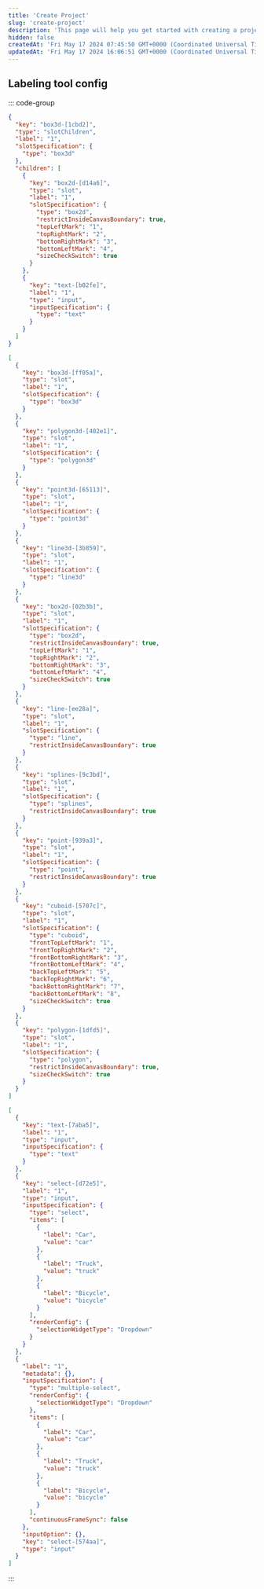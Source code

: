 ```yaml
---
title: 'Create Project'
slug: 'create-project'
description: 'This page will help you get started with creating a project on Rosetta'
hidden: false
createdAt: 'Fri May 17 2024 07:45:50 GMT+0000 (Coordinated Universal Time)'
updatedAt: 'Fri May 17 2024 16:06:51 GMT+0000 (Coordinated Universal Time)'
---
```


<API
	method="POST"
	url="/project/create"
	:body="body"
	:results="results"
/>

<script setup>
const body = {
	name: {
		type: 'string',
		description: 'project name'
	},
	dataType: {
		type: 'integer',
		description: 'project data type: 1 represents TEXT, 2 represents 2D, 3 represents 3D'
	},
	description: {
		type: 'string',
		default: 'project description',
		description: 'description',
		required: false
	},
	deadline: {
		type: 'string',
		description: 'deadline, a date for system notification, such as 2024-06-01'
	},
	operators: {
		type: 'object[]',
		description: 'label tool config'
	},
}
const results = {
	200: {
		"code": 200,
		"message": "Success",
		"data": 12, // project id
		"date": "2024-05-16 19:03:34",
		"requestId": "864b70706a7349ea83e177a49800464f",
		"success": true
	},
	400: {
		"code": 400,
		"data": null,
		"date": "",
		"message": "Illegal Parameter",
		"requestId": "",
		"success": false
	}
}
</script>

## Labeling tool config

::: code-group

```json [nesting instance structure]
{
  "key": "box3d-[1cbd2]",
  "type": "slotChildren",
  "label": "1",
  "slotSpecification": {
    "type": "box3d"
  },
  "children": [
    {
      "key": "box2d-[d14a6]",
      "type": "slot",
      "label": "1",
      "slotSpecification": {
        "type": "box2d",
        "restrictInsideCanvasBoundary": true,
        "topLeftMark": "1",
        "topRightMark": "2",
        "bottomRightMark": "3",
        "bottomLeftMark": "4",
        "sizeCheckSwitch": true
      }
    },
    {
      "key": "text-[b02fe]",
      "label": "1",
      "type": "input",
      "inputSpecification": {
        "type": "text"
      }
    }
  ]
}
```

```json [instance structure]
[
  {
    "key": "box3d-[ff05a]",
    "type": "slot",
    "label": "1",
    "slotSpecification": {
      "type": "box3d"
    }
  },
  {
    "key": "polygon3d-[402e1]",
    "type": "slot",
    "label": "1",
    "slotSpecification": {
      "type": "polygon3d"
    }
  },
  {
    "key": "point3d-[65113]",
    "type": "slot",
    "label": "1",
    "slotSpecification": {
      "type": "point3d"
    }
  },
  {
    "key": "line3d-[3b859]",
    "type": "slot",
    "label": "1",
    "slotSpecification": {
      "type": "line3d"
    }
  },
  {
    "key": "box2d-[02b3b]",
    "type": "slot",
    "label": "1",
    "slotSpecification": {
      "type": "box2d",
      "restrictInsideCanvasBoundary": true,
      "topLeftMark": "1",
      "topRightMark": "2",
      "bottomRightMark": "3",
      "bottomLeftMark": "4",
      "sizeCheckSwitch": true
    }
  },
  {
    "key": "line-[ee28a]",
    "type": "slot",
    "label": "1",
    "slotSpecification": {
      "type": "line",
      "restrictInsideCanvasBoundary": true
    }
  },
  {
    "key": "splines-[9c3bd]",
    "type": "slot",
    "label": "1",
    "slotSpecification": {
      "type": "splines",
      "restrictInsideCanvasBoundary": true
    }
  },
  {
    "key": "point-[939a3]",
    "type": "slot",
    "label": "1",
    "slotSpecification": {
      "type": "point",
      "restrictInsideCanvasBoundary": true
    }
  },
  {
    "key": "cuboid-[5707c]",
    "type": "slot",
    "label": "1",
    "slotSpecification": {
      "type": "cuboid",
      "frontTopLeftMark": "1",
      "frontTopRightMark": "2",
      "frontBottomRightMark": "3",
      "frontBottomLeftMark": "4",
      "backTopLeftMark": "5",
      "backTopRightMark": "6",
      "backBottomRightMark": "7",
      "backBottomLeftMark": "8",
      "sizeCheckSwitch": true
    }
  },
  {
    "key": "polygon-[1dfd5]",
    "type": "slot",
    "label": "1",
    "slotSpecification": {
      "type": "polygon",
      "restrictInsideCanvasBoundary": true,
      "sizeCheckSwitch": true
    }
  }
]
```

```json [attribute structure]
[
  {
    "key": "text-[7aba5]",
    "label": "1",
    "type": "input",
    "inputSpecification": {
      "type": "text"
    }
  },
  {
    "key": "select-[d72e5]",
    "label": "1",
    "type": "input",
    "inputSpecification": {
      "type": "select",
      "items": [
        {
          "label": "Car",
          "value": "car"
        },
        {
          "label": "Truck",
          "value": "truck"
        },
        {
          "label": "Bicycle",
          "value": "bicycle"
        }
      ],
      "renderConfig": {
        "selectionWidgetType": "Dropdown"
      }
    }
  },
  {
    "label": "1",
    "metadata": {},
    "inputSpecification": {
      "type": "multiple-select",
      "renderConfig": {
        "selectionWidgetType": "Dropdown"
      },
      "items": [
        {
          "label": "Car",
          "value": "car"
        },
        {
          "label": "Truck",
          "value": "truck"
        },
        {
          "label": "Bicycle",
          "value": "bicycle"
        }
      ],
      "continuousFrameSync": false
    },
    "inputOption": {},
    "key": "select-[574aa]",
    "type": "input"
  }
]
```

:::
